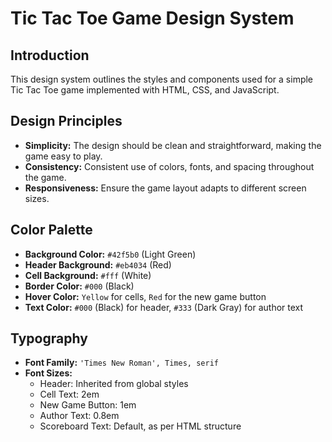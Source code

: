 # Tic Tac Toe Game Design System

## Introduction
This design system outlines the styles and components used for a simple Tic Tac Toe game implemented with HTML, CSS, and JavaScript.

## Design Principles
- **Simplicity:** The design should be clean and straightforward, making the game easy to play.
- **Consistency:** Consistent use of colors, fonts, and spacing throughout the game.
- **Responsiveness:** Ensure the game layout adapts to different screen sizes.

## Color Palette
- **Background Color:** `#42f5b0` (Light Green)
- **Header Background:** `#eb4034` (Red)
- **Cell Background:** `#fff` (White)
- **Border Color:** `#000` (Black)
- **Hover Color:** `Yellow` for cells, `Red` for the new game button
- **Text Color:** `#000` (Black) for header, `#333` (Dark Gray) for author text

## Typography
- **Font Family:** `'Times New Roman', Times, serif`
- **Font Sizes:**
  - Header: Inherited from global styles
  - Cell Text: 2em
  - New Game Button: 1em
  - Author Text: 0.8em
  - Scoreboard Text: Default, as per HTML structure


